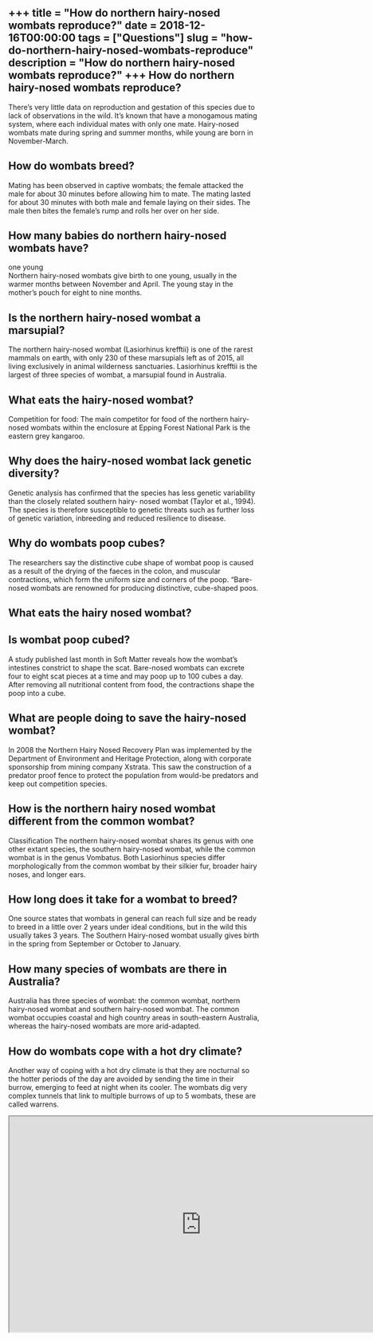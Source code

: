 +++
title = "How do northern hairy-nosed wombats reproduce?"
date = 2018-12-16T00:00:00
tags = ["Questions"]
slug = "how-do-northern-hairy-nosed-wombats-reproduce"
description = "How do northern hairy-nosed wombats reproduce?"
+++
How do northern hairy-nosed wombats reproduce?
----------------------------------------------

There’s very little data on reproduction and gestation of this species due to lack of observations in the wild. It’s known that have a monogamous mating system, where each individual mates with only one mate. Hairy-nosed wombats mate during spring and summer months, while young are born in November-March.

How do wombats breed?
---------------------

Mating has been observed in captive wombats; the female attacked the male for about 30 minutes before allowing him to mate. The mating lasted for about 30 minutes with both male and female laying on their sides. The male then bites the female’s rump and rolls her over on her side.

How many babies do northern hairy-nosed wombats have?
-----------------------------------------------------

one young  
Northern hairy-nosed wombats give birth to one young, usually in the warmer months between November and April. The young stay in the mother’s pouch for eight to nine months.

Is the northern hairy-nosed wombat a marsupial?
-----------------------------------------------

The northern hairy-nosed wombat (Lasiorhinus krefftii) is one of the rarest mammals on earth, with only 230 of these marsupials left as of 2015, all living exclusively in animal wilderness sanctuaries. Lasiorhinus krefftii is the largest of three species of wombat, a marsupial found in Australia.

What eats the hairy-nosed wombat?
---------------------------------

Competition for food: The main competitor for food of the northern hairy-nosed wombats within the enclosure at Epping Forest National Park is the eastern grey kangaroo.

Why does the hairy-nosed wombat lack genetic diversity?
-------------------------------------------------------

Genetic analysis has confirmed that the species has less genetic variability than the closely related southern hairy- nosed wombat (Taylor et al., 1994). The species is therefore susceptible to genetic threats such as further loss of genetic variation, inbreeding and reduced resilience to disease.

Why do wombats poop cubes?
--------------------------

The researchers say the distinctive cube shape of wombat poop is caused as a result of the drying of the faeces in the colon, and muscular contractions, which form the uniform size and corners of the poop. “Bare-nosed wombats are renowned for producing distinctive, cube-shaped poos.

What eats the hairy nosed wombat?
---------------------------------

Is wombat poop cubed?
---------------------

A study published last month in Soft Matter reveals how the wombat’s intestines constrict to shape the scat. Bare-nosed wombats can excrete four to eight scat pieces at a time and may poop up to 100 cubes a day. After removing all nutritional content from food, the contractions shape the poop into a cube.

What are people doing to save the hairy-nosed wombat?
-----------------------------------------------------

In 2008 the Northern Hairy Nosed Recovery Plan was implemented by the Department of Environment and Heritage Protection, along with corporate sponsorship from mining company Xstrata. This saw the construction of a predator proof fence to protect the population from would-be predators and keep out competition species.

How is the northern hairy nosed wombat different from the common wombat?
------------------------------------------------------------------------

Classification The northern hairy-nosed wombat shares its genus with one other extant species, the southern hairy-nosed wombat, while the common wombat is in the genus Vombatus. Both Lasiorhinus species differ morphologically from the common wombat by their silkier fur, broader hairy noses, and longer ears.

How long does it take for a wombat to breed?
--------------------------------------------

One source states that wombats in general can reach full size and be ready to breed in a little over 2 years under ideal conditions, but in the wild this usually takes 3 years. The Southern Hairy-nosed wombat usually gives birth in the spring from September or October to January.

How many species of wombats are there in Australia?
---------------------------------------------------

Australia has three species of wombat: the common wombat, northern hairy-nosed wombat and southern hairy-nosed wombat. The common wombat occupies coastal and high country areas in south-eastern Australia, whereas the hairy-nosed wombats are more arid-adapted.

How do wombats cope with a hot dry climate?
-------------------------------------------

Another way of coping with a hot dry climate is that they are nocturnal so the hotter periods of the day are avoided by sending the time in their burrow, emerging to feed at night when its cooler. The wombats dig very complex tunnels that link to multiple burrows of up to 5 wombats, these are called warrens.

<iframe allow="accelerometer; autoplay; clipboard-write; encrypted-media; gyroscope; picture-in-picture" allowfullscreen="" class="__youtube_prefs__  epyt-is-override  no-lazyload" data-no-lazy="1" data-origheight="433" data-origwidth="770" data-skipgform_ajax_framebjll="" height="433" id="_ytid_51009" loading="lazy" src="https://www.youtube.com/embed/F_XdY-XJZfg?enablejsapi=1&autoplay=0&cc_load_policy=0&cc_lang_pref=&iv_load_policy=1&loop=0&modestbranding=0&rel=1&fs=1&playsinline=0&autohide=2&theme=dark&color=red&controls=1&" title="YouTube player" width="770"></iframe>